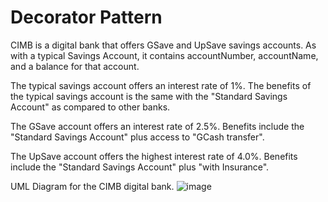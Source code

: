 # Decorator Pattern

CIMB is a digital bank that offers GSave and UpSave savings accounts.   As with a typical Savings Account, it contains accountNumber, accountName, and a balance for that account.

The typical savings account offers an interest rate of 1%.
The benefits of the typical savings account is the same with the "Standard Savings Account" as compared to other banks.

The GSave account offers an interest rate of 2.5%.
Benefits include the "Standard Savings Account" plus access to "GCash transfer".

The UpSave account offers the highest interest rate of 4.0%.
Benefits include the "Standard Savings Account" plus "with Insurance".

UML Diagram for the CIMB digital bank.
![image](https://github.com/brixcyver/decoratorPattern/assets/142380216/3f3ace0a-10bf-4b5c-82c9-4d5a7e9926ef)

